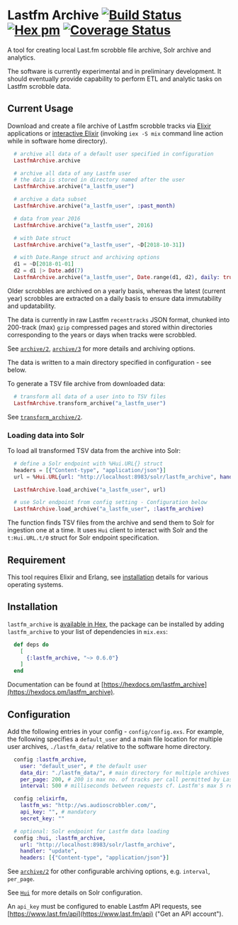 # Lastfm Archive [![Build Status](https://travis-ci.org/boonious/lastfm_archive.svg?branch=master)](https://travis-ci.org/boonious/lastfm_archive) [![Hex pm](http://img.shields.io/hexpm/v/lastfm_archive.svg?style=flat)](https://hex.pm/packages/lastfm_archive) [![Coverage Status](https://coveralls.io/repos/github/boonious/lastfm_archive/badge.svg)](https://coveralls.io/github/boonious/lastfm_archive?branch=master)

A tool for creating local Last.fm scrobble file archive, Solr archive and analytics.

The software is currently experimental and in preliminary development. It should
eventually provide capability to perform ETL and analytic tasks on Lastfm scrobble data.

## Current Usage

Download and create a file archive of Lastfm scrobble tracks via [Elixir](https://elixir-lang.org)
applications or [interactive Elixir](https://elixir-lang.org/getting-started/introduction.html#interactive-mode)
(invoking `iex -S mix` command line action while in software home directory).
 
```elixir
  # archive all data of a default user specified in configuration
  LastfmArchive.archive

  # archive all data of any Lastfm user
  # the data is stored in directory named after the user
  LastfmArchive.archive("a_lastfm_user")

  # archive a data subset
  LastfmArchive.archive("a_lastfm_user", :past_month)

  # data from year 2016
  LastfmArchive.archive("a_lastfm_user", 2016)

  # with Date struct
  LastfmArchive.archive("a_lastfm_user", ~D[2018-10-31])

  # with Date.Range struct and archiving options
  d1 = ~D[2018-01-01]
  d2 = d1 |> Date.add(7)
  LastfmArchive.archive("a_lastfm_user", Date.range(d1, d2), daily: true, overwrite: true)

```

Older scrobbles are archived on a yearly basis, whereas the latest (current year) scrobbles
are extracted on a daily basis to ensure data immutability and updatability.

The data is currently in raw Lastfm `recenttracks` JSON format,
chunked into 200-track (max) `gzip` compressed pages and stored within directories
corresponding to the years or days when tracks were scrobbled.

See [`archive/2`](https://hexdocs.pm/lastfm_archive/LastfmArchive.html#archive/2),
[`archive/3`](https://hexdocs.pm/lastfm_archive/LastfmArchive.html#archive/3) for more details
and archiving options.

The data is written to a main directory specified in configuration - see below.

To generate a TSV file archive from downloaded data:

```elixir
  # transform all data of a user into to TSV files
  LastfmArchive.transform_archive("a_lastfm_user")
```

See [`transform_archive/2`](https://hexdocs.pm/lastfm_archive/LastfmArchive.html#transform_archive/2).

### Loading data into Solr

To load all transformed TSV data from the archive into Solr:


```elixir
  # define a Solr endpoint with %Hui.URL{} struct
  headers = [{"Content-type", "application/json"}]
  url = %Hui.URL{url: "http://localhost:8983/solr/lastfm_archive", handler: "update", headers: headers}

  LastfmArchive.load_archive("a_lastfm_user", url)

  # use Solr endpoint from config setting - Configuration below
  LastfmArchive.load_archive("a_lastfm_user", :lastfm_archive)
```

The function finds TSV files from the archive and send them to
Solr for ingestion one at a time. It uses `Hui` client to interact
with Solr and the `t:Hui.URL.t/0` struct for Solr endpoint specification.

## Requirement

This tool requires Elixir and Erlang, see [installation](https://elixir-lang.org/install.html) details
for various operating systems.

## Installation

`lastfm_archive` is [available in Hex](https://hex.pm/packages/lastfm_archive),
the package can be installed by adding `lastfm_archive`
to your list of dependencies in `mix.exs`:

```elixir
  def deps do
    [
      {:lastfm_archive, "~> 0.6.0"}
    ]
  end
```

Documentation can be found at [https://hexdocs.pm/lastfm_archive](https://hexdocs.pm/lastfm_archive).

## Configuration
Add the following entries in your config - `config/config.exs`. For example,
the following specifies a `default_user` and a main file location for
multiple user archives, `./lastfm_data/` relative to the software home directory.

```elixir
  config :lastfm_archive, 
    user: "default_user", # the default user
    data_dir: "./lastfm_data/", # main directory for multiple archives
    per_page: 200, # 200 is max no. of tracks per call permitted by Lastfm API 
    interval: 500 # milliseconds between requests cf. Lastfm's max 5 reqs/s rate limit

  config :elixirfm,
    lastfm_ws: "http://ws.audioscrobbler.com/",
    api_key: "", # mandatory
    secret_key: ""

  # optional: Solr endpoint for Lastfm data loading
  config :hui, :lastfm_archive,
    url: "http://localhost:8983/solr/lastfm_archive",
    handler: "update",
    headers: [{"Content-type", "application/json"}]

```

See [`archive/2`](https://hexdocs.pm/lastfm_archive/LastfmArchive.html#archive/2)
for other configurable archiving options, e.g. `interval`, `per_page`.

See [`Hui`](https://hexdocs.pm/hui/readme.html#content) for more details on Solr configuration.

An `api_key` must be configured to enable Lastfm API requests,
see [https://www.last.fm/api](https://www.last.fm/api) ("Get an API account").


